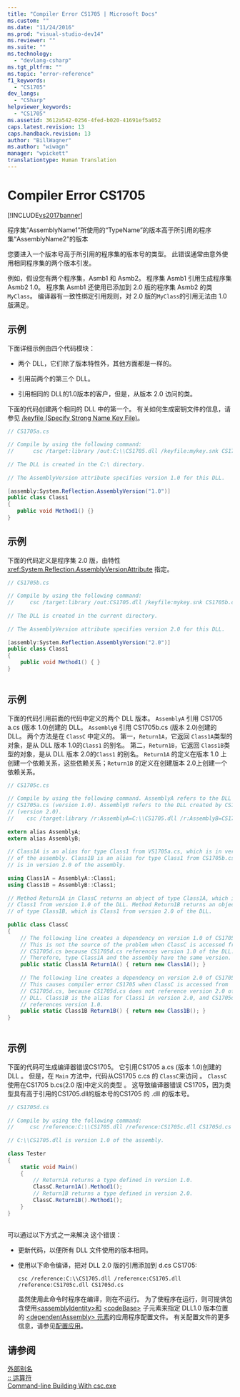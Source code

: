 ```yaml
---
title: "Compiler Error CS1705 | Microsoft Docs"
ms.custom: ""
ms.date: "11/24/2016"
ms.prod: "visual-studio-dev14"
ms.reviewer: ""
ms.suite: ""
ms.technology: 
  - "devlang-csharp"
ms.tgt_pltfrm: ""
ms.topic: "error-reference"
f1_keywords: 
  - "CS1705"
dev_langs: 
  - "CSharp"
helpviewer_keywords: 
  - "CS1705"
ms.assetid: 3612a542-0256-4fed-b020-41691ef5a052
caps.latest.revision: 13
caps.handback.revision: 13
author: "BillWagner"
ms.author: "wiwagn"
manager: "wpickett"
translationtype: Human Translation
---
```

# Compiler Error CS1705
[!INCLUDE[vs2017banner](../../../csharp/includes/vs2017banner.md)]

程序集“AssemblyName1”所使用的“TypeName”的版本高于所引用的程序集“AssemblyName2”的版本  
  
 您要进入一个版本号高于所引用的程序集的版本号的类型。  此错误通常由意外使用相同程序集的两个版本引发。  
  
 例如，假设您有两个程序集，Asmb1 和 Asmb2。  程序集 Asmb1 引用生成程序集 Asmb2 1.0。  程序集 Asmb1 还使用已添加到 2.0 版的程序集 Asmb2 的类 `MyClass`。  编译器有一致性绑定引用规则，对 2.0 版的`MyClass`的引用无法由 1.0 版满足。  
  
## 示例  
 下面详细示例由四个代码模块：  
  
-   两个 DLL，它们除了版本特性外，其他方面都是一样的。  
  
-   引用前两个的第三个 DLL。  
  
-   引用相同的 DLL的1.0版本的客户，但是，从版本 2.0 访问的类。  
  
 下面的代码创建两个相同的 DLL 中的第一个。  有关如何生成密钥文件的信息，请参见 [\/keyfile \(Specify Strong Name Key File\)](../../../csharp/language-reference/compiler-options/keyfile-compiler-option.md)。  
  
```c#  
// CS1705a.cs  
  
// Compile by using the following command:   
//      csc /target:library /out:C:\\CS1705.dll /keyfile:mykey.snk CS1705a.cs  
  
// The DLL is created in the C:\ directory.  
  
// The AssemblyVersion attribute specifies version 1.0 for this DLL.  
  
[assembly:System.Reflection.AssemblyVersion("1.0")]  
public class Class1   
{  
   public void Method1() {}  
}  
```  
  
## 示例  
 下面的代码定义是程序集 2.0 版，由特性 <xref:System.Reflection.AssemblyVersionAttribute> 指定。  
  
```c#  
// CS1705b.cs  
  
// Compile by using the following command:   
//     csc /target:library /out:CS1705.dll /keyfile:mykey.snk CS1705b.cs  
  
// The DLL is created in the current directory.  
  
// The AssemblyVersion attribute specifies version 2.0 for this DLL.  
  
[assembly:System.Reflection.AssemblyVersion("2.0")]  
public class Class1  
{  
    public void Method1() { }  
}  
  
```  
  
## 示例  
 下面的代码引用前面的代码中定义的两个 DLL 版本。  `AssemblyA` 引用 CS1705 a.cs \(版本 1.0\)创建的 DLL。  `AssemblyB` 引用 CS1705b.cs \(版本 2.0\)创建的 DLL。  两个方法是在 `ClassC` 中定义的。  第一，`Return1A`，它返回 `Class1A`类型的对象，是从 DLL 版本 1.0的`Class1` 的别名。  第二，`Return1B`，它返回 `Class1B`类型的对象，是从 DLL 版本 2.0的`Class1` 的别名。  `Return1A` 的定义在版本 1.0 上创建一个依赖关系，这些依赖关系；`Return1B` 的定义在创建版本 2.0上创建一个依赖关系。  
  
```c#  
// CS1705c.cs  
  
// Compile by using the following command. AssemblyA refers to the DLL created by  
// CS1705a.cs (version 1.0). AssemblyB refers to the DLL created by CS1705b.cs  
// (version 2.0).  
//    csc /target:library /r:AssemblyA=C:\\CS1705.dll /r:AssemblyB=CS1705.dll CS1705c.cs  
  
extern alias AssemblyA;  
extern alias AssemblyB;  
  
// Class1A is an alias for type Class1 from VS1705a.cs, which is in version 1.0   
// of the assembly. Class1B is an alias for type Class1 from CS1705b.cs, which  
// is in version 2.0 of the assembly.  
  
using Class1A = AssemblyA::Class1;  
using Class1B = AssemblyB::Class1;  
  
// Method Return1A in ClassC returns an object of type Class1A, which is  
// Class1 from version 1.0 of the DLL. Method Return1B returns an object  
// of type Class1B, which is Class1 from version 2.0 of the DLL.  
  
public class ClassC  
{  
    // The following line creates a dependency on version 1.0 of CS1705.dll.  
    // This is not the source of the problem when ClassC is accessed from  
    // CS1705d.cs because CS1705d.cs references version 1.0 of the DLL.   
    // Therefore, type Class1A and the assembly have the same version.  
    public static Class1A Return1A() { return new Class1A(); }  
  
    // The following line creates a dependency on version 2.0 of CS1705.dll.  
    // This causes compiler error CS1705 when ClassC is accessed from     
    // CS1705d.cs, because CS1705d.cs does not reference version 2.0 of the   
    // DLL. Class1B is the alias for Class1 in version 2.0, and CS1705d.cs   
    // references version 1.0.  
    public static Class1B Return1B() { return new Class1B(); }  
}  
  
```  
  
## 示例  
 下面的代码可生成编译器错误CS1705。  它引用CS1705 a.cs \(版本 1.0\)创建的DLL 。  但是，在 `Main` 方法中，代码从CS1705 c.cs 的 `ClassC`来访问 。  `ClassC` 使用在CS1705 b.cs\(2.0 版\)中定义的类型 。  这导致编译器错误 CS1705，因为类型具有高于引用的CS1705.dll的版本号的CS1705 的 .dll 的版本号。  
  
```c#  
// CS1705d.cs  
  
// Compile by using the following command:  
//     csc /reference:C:\\CS1705.dll /reference:CS1705c.dll CS1705d.cs  
  
// C:\\CS1705.dll is version 1.0 of the assembly.  
  
class Tester   
{  
    static void Main()  
    {  
        // Return1A returns a type defined in version 1.0.  
        ClassC.Return1A().Method1();  
        // Return1B returns a type defined in version 2.0.  
        ClassC.Return1B().Method1();  
    }  
}  
  
```  
  
 可以通过以下方式之一来解决 这个错误：  
  
-   更新代码，以便所有 DLL 文件使用的版本相同。  
  
-   使用以下命令编译，把对 DLL 2.0 版的引用添加到 d.cs CS1705:  
  
     `csc /reference:C:\\CS1705.dll /reference:CS1705.dll /reference:CS1705c.dll CS1705d.cs`  
  
     虽然使用此命令时程序在编译，则在不运行。  为了使程序在运行，则可提供包含使用[\<assemblyIdentity\>和](../Topic/%3CassemblyIdentity%3E%20Element%20for%20%3Cruntime%3E.md) [\<codeBase\>](../Topic/%3CcodeBase%3E%20Element.md) 子元素来指定 DLL1.0 版本位置的 [\<dependentAssembly\> 元素](../Topic/%3CdependentAssembly%3E%20Element.md)的应用程序配置文件。  有关配置文件的更多信息，请参见[配置应用](../Topic/Configuring%20Apps%20by%20using%20Configuration%20Files.md)。  
  
## 请参阅  
 [外部别名](../../../csharp/language-reference/keywords/extern-alias.md)   
 [:: 运算符](../../../csharp/language-reference/operators/namespace-alias-qualifer.md)   
 [Command\-line Building With csc.exe](../../../csharp/language-reference/compiler-options/command-line-building-with-csc-exe.md)